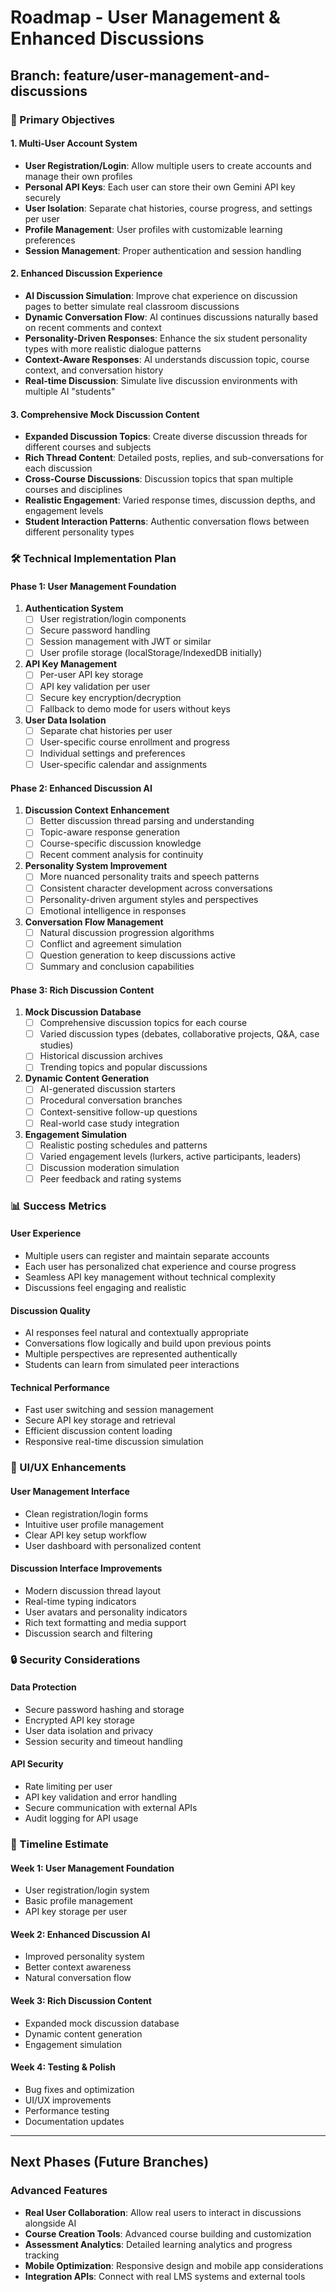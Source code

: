 # Roadmap - User Management & Enhanced Discussions

## Branch: feature/user-management-and-discussions

### 🎯 Primary Objectives

#### 1. Multi-User Account System
- **User Registration/Login**: Allow multiple users to create accounts and manage their own profiles
- **Personal API Keys**: Each user can store their own Gemini API key securely
- **User Isolation**: Separate chat histories, course progress, and settings per user
- **Profile Management**: User profiles with customizable learning preferences
- **Session Management**: Proper authentication and session handling

#### 2. Enhanced Discussion Experience
- **AI Discussion Simulation**: Improve chat experience on discussion pages to better simulate real classroom discussions
- **Dynamic Conversation Flow**: AI continues discussions naturally based on recent comments and context
- **Personality-Driven Responses**: Enhance the six student personality types with more realistic dialogue patterns
- **Context-Aware Responses**: AI understands discussion topic, course context, and conversation history
- **Real-time Discussion**: Simulate live discussion environments with multiple AI "students"

#### 3. Comprehensive Mock Discussion Content
- **Expanded Discussion Topics**: Create diverse discussion threads for different courses and subjects
- **Rich Thread Content**: Detailed posts, replies, and sub-conversations for each discussion
- **Cross-Course Discussions**: Discussion topics that span multiple courses and disciplines
- **Realistic Engagement**: Varied response times, discussion depths, and engagement levels
- **Student Interaction Patterns**: Authentic conversation flows between different personality types

### 🛠 Technical Implementation Plan

#### Phase 1: User Management Foundation
1. **Authentication System**
   - [ ] User registration/login components
   - [ ] Secure password handling
   - [ ] Session management with JWT or similar
   - [ ] User profile storage (localStorage/IndexedDB initially)

2. **API Key Management**
   - [ ] Per-user API key storage
   - [ ] API key validation per user
   - [ ] Secure key encryption/decryption
   - [ ] Fallback to demo mode for users without keys

3. **User Data Isolation**
   - [ ] Separate chat histories per user
   - [ ] User-specific course enrollment and progress
   - [ ] Individual settings and preferences
   - [ ] User-specific calendar and assignments

#### Phase 2: Enhanced Discussion AI
1. **Discussion Context Enhancement**
   - [ ] Better discussion thread parsing and understanding
   - [ ] Topic-aware response generation
   - [ ] Course-specific discussion knowledge
   - [ ] Recent comment analysis for continuity

2. **Personality System Improvement**
   - [ ] More nuanced personality traits and speech patterns
   - [ ] Consistent character development across conversations
   - [ ] Personality-driven argument styles and perspectives
   - [ ] Emotional intelligence in responses

3. **Conversation Flow Management**
   - [ ] Natural discussion progression algorithms
   - [ ] Conflict and agreement simulation
   - [ ] Question generation to keep discussions active
   - [ ] Summary and conclusion capabilities

#### Phase 3: Rich Discussion Content
1. **Mock Discussion Database**
   - [ ] Comprehensive discussion topics for each course
   - [ ] Varied discussion types (debates, collaborative projects, Q&A, case studies)
   - [ ] Historical discussion archives
   - [ ] Trending topics and popular discussions

2. **Dynamic Content Generation**
   - [ ] AI-generated discussion starters
   - [ ] Procedural conversation branches
   - [ ] Context-sensitive follow-up questions
   - [ ] Real-world case study integration

3. **Engagement Simulation**
   - [ ] Realistic posting schedules and patterns
   - [ ] Varied engagement levels (lurkers, active participants, leaders)
   - [ ] Discussion moderation simulation
   - [ ] Peer feedback and rating systems

### 📊 Success Metrics

#### User Experience
- Multiple users can register and maintain separate accounts
- Each user has personalized chat experience and course progress
- Seamless API key management without technical complexity
- Discussions feel engaging and realistic

#### Discussion Quality
- AI responses feel natural and contextually appropriate
- Conversations flow logically and build upon previous points
- Multiple perspectives are represented authentically
- Students can learn from simulated peer interactions

#### Technical Performance
- Fast user switching and session management
- Secure API key storage and retrieval
- Efficient discussion content loading
- Responsive real-time discussion simulation

### 🎨 UI/UX Enhancements

#### User Management Interface
- Clean registration/login forms
- Intuitive user profile management
- Clear API key setup workflow
- User dashboard with personalized content

#### Discussion Interface Improvements
- Modern discussion thread layout
- Real-time typing indicators
- User avatars and personality indicators
- Rich text formatting and media support
- Discussion search and filtering

### 🔒 Security Considerations

#### Data Protection
- Secure password hashing and storage
- Encrypted API key storage
- User data isolation and privacy
- Session security and timeout handling

#### API Security
- Rate limiting per user
- API key validation and error handling
- Secure communication with external APIs
- Audit logging for API usage

### 📅 Timeline Estimate

#### Week 1: User Management Foundation
- User registration/login system
- Basic profile management
- API key storage per user

#### Week 2: Enhanced Discussion AI
- Improved personality system
- Better context awareness
- Natural conversation flow

#### Week 3: Rich Discussion Content
- Expanded mock discussion database
- Dynamic content generation
- Engagement simulation

#### Week 4: Testing & Polish
- Bug fixes and optimization
- UI/UX improvements
- Performance testing
- Documentation updates

---

## Next Phases (Future Branches)

### Advanced Features
- **Real User Collaboration**: Allow real users to interact in discussions alongside AI
- **Course Creation Tools**: Advanced course building and customization
- **Assessment Analytics**: Detailed learning analytics and progress tracking
- **Mobile Optimization**: Responsive design and mobile app considerations
- **Integration APIs**: Connect with real LMS systems and external tools 
